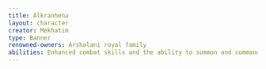 ```yaml
---
title: Alkranhena
layout: character
creator: Mekhatim
type: Banner
renowned-owners: Arshalani royal family
abilities: Enhanced combat skills and the ability to summon and command angels
---
```


